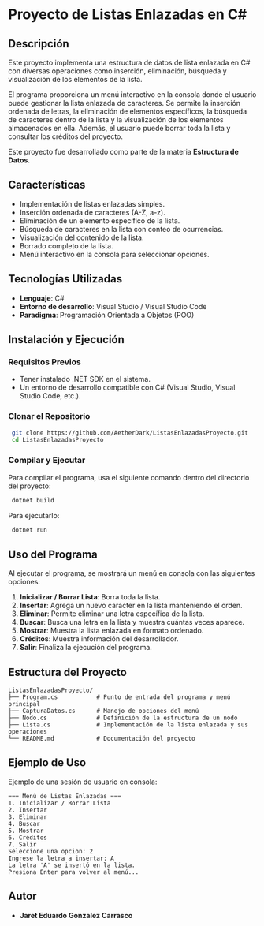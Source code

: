 # Proyecto de Listas Enlazadas en C#

## Descripción

Este proyecto implementa una estructura de datos de lista enlazada en C# con diversas operaciones como inserción, eliminación, búsqueda y visualización de los elementos de la lista.

El programa proporciona un menú interactivo en la consola donde el usuario puede gestionar la lista enlazada de caracteres. Se permite la inserción ordenada de letras, la eliminación de elementos específicos, la búsqueda de caracteres dentro de la lista y la visualización de los elementos almacenados en ella. Además, el usuario puede borrar toda la lista y consultar los créditos del proyecto.

Este proyecto fue desarrollado como parte de la materia **Estructura de Datos**.

## Características
- Implementación de listas enlazadas simples.
- Inserción ordenada de caracteres (A-Z, a-z).
- Eliminación de un elemento específico de la lista.
- Búsqueda de caracteres en la lista con conteo de ocurrencias.
- Visualización del contenido de la lista.
- Borrado completo de la lista.
- Menú interactivo en la consola para seleccionar opciones.

## Tecnologías Utilizadas
- **Lenguaje**: C#
- **Entorno de desarrollo**: Visual Studio / Visual Studio Code
- **Paradigma**: Programación Orientada a Objetos (POO)

## Instalación y Ejecución
### Requisitos Previos
- Tener instalado .NET SDK en el sistema.
- Un entorno de desarrollo compatible con C# (Visual Studio, Visual Studio Code, etc.).

### Clonar el Repositorio
```bash
 git clone https://github.com/AetherDark/ListasEnlazadasProyecto.git
 cd ListasEnlazadasProyecto
```

### Compilar y Ejecutar
Para compilar el programa, usa el siguiente comando dentro del directorio del proyecto:
```bash
 dotnet build
```
Para ejecutarlo:
```bash
 dotnet run
```

## Uso del Programa
Al ejecutar el programa, se mostrará un menú en consola con las siguientes opciones:

1. **Inicializar / Borrar Lista**: Borra toda la lista.
2. **Insertar**: Agrega un nuevo caracter en la lista manteniendo el orden.
3. **Eliminar**: Permite eliminar una letra específica de la lista.
4. **Buscar**: Busca una letra en la lista y muestra cuántas veces aparece.
5. **Mostrar**: Muestra la lista enlazada en formato ordenado.
6. **Créditos**: Muestra información del desarrollador.
7. **Salir**: Finaliza la ejecución del programa.

## Estructura del Proyecto
```
ListasEnlazadasProyecto/
├── Program.cs           # Punto de entrada del programa y menú principal
├── CapturaDatos.cs      # Manejo de opciones del menú
├── Nodo.cs              # Definición de la estructura de un nodo
├── Lista.cs             # Implementación de la lista enlazada y sus operaciones
└── README.md            # Documentación del proyecto
```

## Ejemplo de Uso
Ejemplo de una sesión de usuario en consola:
```
=== Menú de Listas Enlazadas ===
1. Inicializar / Borrar Lista
2. Insertar
3. Eliminar
4. Buscar
5. Mostrar
6. Créditos
7. Salir
Seleccione una opcion: 2
Ingrese la letra a insertar: A
La letra 'A' se insertó en la lista.
Presiona Enter para volver al menú...
```

## Autor
- **Jaret Eduardo Gonzalez Carrasco**